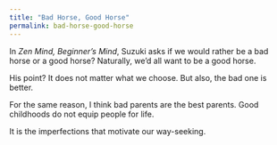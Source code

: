 ```yaml
---
title: "Bad Horse, Good Horse"
permalink: bad-horse-good-horse
---
```


In *Zen Mind, Beginner’s Mind*, Suzuki asks if we would rather be a bad horse or a good horse? Naturally, we’d all want to be a good horse.

His point? It does not matter what we choose. But also, the bad one is better.

For the same reason, I think bad parents are the best parents. Good childhoods do not equip people for life.

It is the imperfections that motivate our way-seeking.
